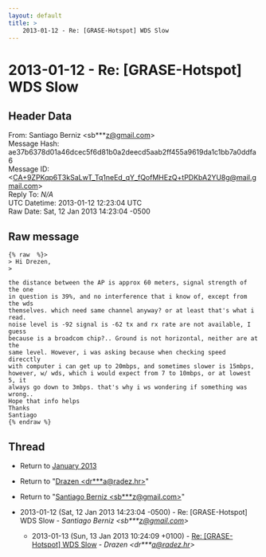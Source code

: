 ```yaml
---
layout: default
title: >
    2013-01-12 - Re: [GRASE-Hotspot] WDS Slow
---
```


# 2013-01-12 - Re: [GRASE-Hotspot] WDS Slow

## Header Data

From: Santiago Berniz \<sb***z@gmail.com\><br>
Message Hash: ae37b6378d01a46dcec5f6d81b0a2deecd5aab2ff455a9619da1c1bb7a0ddfa6<br>
Message ID: \<CA+9ZPKqp6T3kSaLwT_Tq1neEd_qY_fQofMHEzQ+tPDKbA2YU8g@mail.gmail.com\><br>
Reply To: _N/A_<br>
UTC Datetime: 2013-01-12 12:23:04 UTC<br>
Raw Date: Sat, 12 Jan 2013 14:23:04 -0500<br>

## Raw message

```
{% raw  %}>
> Hi Drezen,
>

the distance between the AP is approx 60 meters, signal strength of the one
in question is 39%, and no interference that i know of, except from the wds
themselves. which need same channel anyway? or at least that's what i read.
noise level is -92 signal is -62 tx and rx rate are not available, I guess
because is a broadcom chip?.. Ground is not horizontal, neither are at the
same level. However, i was asking because when checking speed direcctly
with computer i can get up to 20mbps, and sometimes slower is 15mbps,
however, w/ wds, which i would expect from 7 to 10mbps, or at lowest 5, it
always go down to 3mbps. that's why i ws wondering if something was wrong..
Hope that info helps
Thanks
Santiago
{% endraw %}
```

## Thread

+ Return to [January 2013](/archive/2013/01)

+ Return to "[Drazen <dr***a<span>@</span>radez.hr>](/authors/dr___a_at_radez_hr)"
+ Return to "[Santiago Berniz <sb***z<span>@</span>gmail.com>](/authors/sb___z_at_gmail_com)"

+ 2013-01-12 (Sat, 12 Jan 2013 14:23:04 -0500) - Re: [GRASE-Hotspot] WDS Slow - _Santiago Berniz \<sb***z@gmail.com\>_
  + 2013-01-13 (Sun, 13 Jan 2013 10:24:09 +0100) - [Re: [GRASE-Hotspot] WDS Slow](/archive/2013/01/ff4bff996dd144aec37753c586fd68ae38eb5464a68561a60dc0d6fadf4b9ea4) - _Drazen \<dr***a@radez.hr\>_

